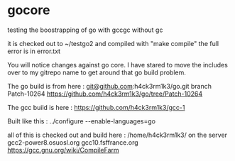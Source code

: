 # gocore
testing the boostrapping of go with gccgc without gc

it is checked out to ~/testgo2 and compiled with "make compile" the full error is in error.txt

You will notice changes against go core. 
I have stared to move the includes over to my gitrepo name to get around that go build problem.

The go build is from here :
git@github.com:h4ck3rm1k3/go.git branch Patch-10264
https://github.com/h4ck3rm1k3/go/tree/Patch-10264

The gcc build is here :
https://github.com/h4ck3rm1k3/gcc-1

Built like this :
../configure --enable-languages=go

all of this is checked out and build here :
/home/h4ck3rm1k3/
on the server gcc2-power8.osuosl.org
gcc10.fsffrance.org
https://gcc.gnu.org/wiki/CompileFarm
